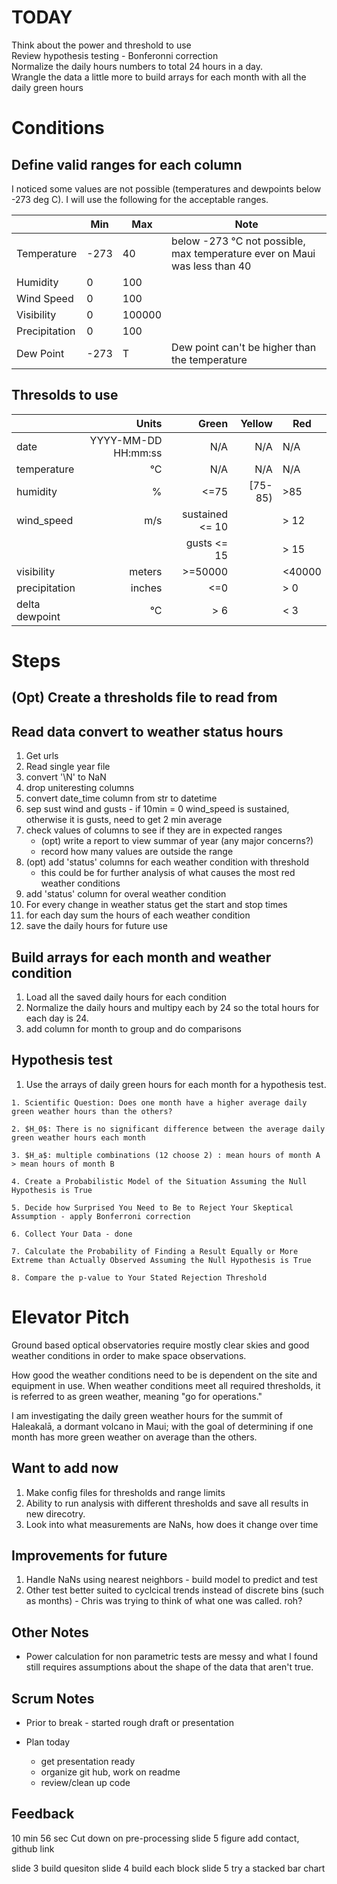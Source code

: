 
# TODAY
Think about the power and threshold to use  
Review hypothesis testing - Bonferonni correction  
Normalize the daily hours numbers to total 24 hours in a day.   
Wrangle the data a little more to build arrays for each month with all the daily green hours

# Conditions
## Define valid ranges for each column
I noticed some values are not possible (temperatures and dewpoints below -273 deg C). I will use the following for the acceptable ranges.


|               | Min  | Max    | Note                                                                          |
|---------------|------|--------|-------------------------------------------------------------------------------|
| Temperature   | -273 | 40     | below -273 &deg;C not possible, max temperature ever on Maui was less than 40 |
| Humidity      | 0    | 100    |                                                                               |
| Wind Speed    | 0    | 100    |                                                                               |
| Visibility    | 0    | 100000 |                                                                               |
| Precipitation | 0    | 100    |                                                                               |
|  Dew Point    | -273 | T      | Dew point can't be higher than the temperature                                |

## Thresolds to use
|      | Units | Green | Yellow | Red |
|:-----|------:|------:|-------:|-----|
|date | YYYY-MM-DD HH\:mm\:ss | N/A | N/A | N/A |
|temperature| &deg;C |  N/A | N/A | N/A  |
|humidity|% | <=75 | \[75-85) | >85 |
|wind_speed| m/s | sustained <= 10 | | > 12 |
|          |     | gusts <= 15 | | > 15 |
|visibility| meters | >=50000 | | <40000 |
|precipitation| inches | <=0 | | > 0 |
|delta dewpoint| &deg;C | > 6 | | < 3 |




# Steps

## (Opt) Create a thresholds file to read from

## Read data convert to weather status hours
1. Get urls 
2. Read single year file 
3. convert '\N' to NaN
4. drop uniteresting columns
4. convert date_time column from str to datetime
5. sep sust wind and gusts - if 10min = 0 wind_speed is sustained, otherwise it is gusts, need to get 2 min average
5. check values of columns to see if they are in expected ranges
    - (opt) write a report to view summar of year (any major 
concerns?)
    - record how many values are outside the range
6. (opt) add 'status' columns for each weather condition with threshold
    - this could be for further analysis of what causes the most red weather conditions
7. add 'status' column for overal weather condition
8. For every change in weather status get the start and stop times
9. for each day sum the hours of each weather condition
10. save the daily hours for future use

## Build arrays for each month and weather condition
1. Load all the saved daily hours for each condition
2. Normalize the daily hours and multipy each by 24 so the total hours for each day is 24.
3. add column for month to group and do comparisons


## Hypothesis test
1. Use the arrays of daily green hours for each month for a hypothesis test.
```
1. Scientific Question: Does one month have a higher average daily green weather hours than the others?

2. $H_0$: There is no significant difference between the average daily green weather hours each month

3. $H_a$: multiple combinations (12 choose 2) : mean hours of month A > mean hours of month B 

4. Create a Probabilistic Model of the Situation Assuming the Null Hypothesis is True

5. Decide how Surprised You Need to Be to Reject Your Skeptical Assumption - apply Bonferroni correction

6. Collect Your Data - done

7. Calculate the Probability of Finding a Result Equally or More Extreme than Actually Observed Assuming the Null Hypothesis is True

8. Compare the p-value to Your Stated Rejection Threshold
```

# Elevator Pitch
Ground based optical observatories require mostly clear skies and good weather conditions in order to make space observations.   

How good the weather conditions need to be is dependent on the site and equipment in use.   When weather conditions meet all required thresholds, it is referred to as green weather, meaning "go for operations."   

I am investigating the daily green weather hours for the summit of Haleakalā, a dormant volcano in Maui; with the goal of determining if one month has more green weather on average than the others.


## Want to add now
1. Make config files for thresholds and range limits
1. Ability to run analysis with different thresholds and save all results in new direcotry. 
1. Look into what measurements are NaNs, how does it change over time

## Improvements for future
1. Handle NaNs using nearest neighbors - build model to predict and test
1. Other test better suited to cyclcical trends instead of discrete bins (such as months) - Chris was trying to think of what one was called. roh?

## Other Notes
- Power calculation for non parametric tests are messy and what I found still requires assumptions about the shape of the data that aren't true.

## Scrum Notes
- Prior to break - started rough draft or presentation

- Plan today 
    - get presentation ready
    - organize git hub, work on readme
    - review/clean up code


## Feedback
10 min 56 sec
Cut down on pre-processing
slide 5 figure 
add contact, github link

slide 3 build quesiton
slide 4 build each block
slide 5 try a stacked bar chart

